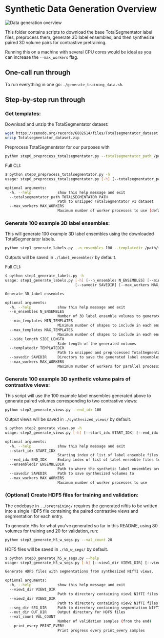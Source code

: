 # Synthetic Data Generation Overview

![Data generation overview](https://www.neeldey.com/files/data_generation_v2.png)

This folder contains scripts to download the base TotalSegmentator label files,
preprocess them, generate 3D label ensembles, and then synthesize paired 3D
volume pairs for contrastive pretraining.

Running this on a machine with several CPU cores would be ideal as you can
increase the `--max_workers` flag.

## One-call run through

To run everything in one go: `./generate_training_data.sh`.

## Step-by-step run through

### Get templates:

Download and unzip the TotalSegmentator dataset: 

```bash
wget https://zenodo.org/records/6802614/files/Totalsegmentator_dataset.zip
unzip Totalsegmentator_dataset.zip
```

Preprocess TotalSegmentator for our purposes with 
```bash
python step0_preprocess_totalsegmentator.py --totalsegmentator_path /path/to/totalsegmentator/Totalsegmentator_dataset/
```

Full CLI:
```bash
$ python step0_preprocess_totalsegmentator.py -h
usage: step0_preprocess_totalsegmentator.py [-h] [--totalsegmentator_path TOTALSEGMENTATOR_PATH] [--max_workers MAX_WORKERS]

optional arguments:
  -h, --help            show this help message and exit
  --totalsegmentator_path TOTALSEGMENTATOR_PATH
                        Path to unzipped TotalSegmentator v1 dataset
  --max_workers MAX_WORKERS
                        Maximum number of worker processes to use (default: None, corresponding to all cores)
```

### Generate 100 example 3D label ensembles:

This will generate 100 example 3D label ensembles using the downloaded TotalSegmentator labels.

```bash
python step1_generate_labels.py --n_ensembles 100 --templatedir /path/to/totalsegmentator/Totalsegmentator_dataset/
```

Outputs will be saved in `./label_ensembles/` by default.

Full CLI:
```bash
$ python step1_generate_labels.py -h
usage: step1_generate_labels.py [-h] [--n_ensembles N_ENSEMBLES] [--min_templates MIN_TEMPLATES] [--max_templates MAX_TEMPLATES] [--side_length SIDE_LENGTH] [--templatedir TEMPLATEDIR]
                                [--savedir SAVEDIR] [--max_workers MAX_WORKERS]

Generate 3D label ensembles

optional arguments:
  -h, --help            show this help message and exit
  --n_ensembles N_ENSEMBLES
                        Number of 3D label ensemble volumes to generate
  --min_templates MIN_TEMPLATES
                        Minimum number of shapes to include in each ensemble
  --max_templates MAX_TEMPLATES
                        Maximum number of shapes to include in each ensemble
  --side_length SIDE_LENGTH
                        Side length of the generated volumes
  --templatedir TEMPLATEDIR
                        Path to unzipped and preprocessed TotalSegmentator data
  --savedir SAVEDIR     Directory to save the generated label ensembles
  --max_workers MAX_WORKERS
                        Maximum number of workers for parallel processing (default: None, corresponding to all cores)
```

### Generate 100 example 3D synthetic volume pairs of contrastive views:

This script will use the 100 example label ensembles generated above to generate 
paired volumes corresponding to two contrastive views:

```bash
python step2_generate_views.py --end_idx 100
```

Output views will be saved in `./synthesized_views/` by default.

```bash
$ python step2_generate_views.py -h
usage: step2_generate_views.py [-h] [--start_idx START_IDX] [--end_idx END_IDX] [--ensembledir ENSEMBLEDIR] [--savedir SAVEDIR] [--max_workers MAX_WORKERS]

optional arguments:
  -h, --help            show this help message and exit
  --start_idx START_IDX
                        Starting index of list of label ensemble files to process
  --end_idx END_IDX     Ending index of list of label ensemble files to process
  --ensembledir ENSEMBLEDIR
                        Path to where the synthetic label ensembles are saved
  --savedir SAVEDIR     Path to save synthesized volumes to
  --max_workers MAX_WORKERS
                        Maximum number of worker processes to use

```


### (Optional) Create HDF5 files for training and validation:

The codebase in `../pretraining/` requires the generated niftis to be written 
into a single HDF5 file containing the paired contrastive views and segmentation
for each entry.

To generate H5s for what you've generated so far in this README, using 80 volumes
for training and 20 for validation, run:
```bash
python step3_generate_h5_w_segs.py --val_count 20
```

HDF5 files will be saved in `./h5_w_segs/` by default.

```bash
$ python step3_generate_h5_w_segs.py --help
usage: step3_generate_h5_w_segs.py [-h] [--view1_dir VIEW1_DIR] [--view2_dir VIEW2_DIR] [--seg_dir SEG_DIR] [--out_dir OUT_DIR] [--val_count VAL_COUNT] [--print_every PRINT_EVERY]

Generate HDF5 files with segmentations from synthesized NIfTI views.

optional arguments:
  -h, --help            show this help message and exit
  --view1_dir VIEW1_DIR
                        Path to directory containing view1 NIfTI files
  --view2_dir VIEW2_DIR
                        Path to directory containing view2 NIfTI files
  --seg_dir SEG_DIR     Path to directory containing segmentation NIfTI files
  --out_dir OUT_DIR     Output directory for HDF5 files
  --val_count VAL_COUNT
                        Number of validation samples (from the end)
  --print_every PRINT_EVERY
                        Print progress every print_every samples
```